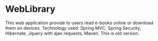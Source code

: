 # WebLibrary
This web application provide to users read e-books online or download them on devices. Technology used: Spring MVC, Spring Security, Hibernate, Jquery with ajax requests, Maven. This is old version.